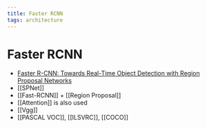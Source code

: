 ```yaml
---
title: Faster RCNN
tags: architecture 
---
```


# Faster RCNN
- [Faster R-CNN: Towards Real-Time Object Detection with Region Proposal Networks](https://arxiv.org/abs/1506.01497)
- [[SPNet]]
- [[Fast-RCNN]] + [[Region Proposal]]
- [[Attention]] is also used
- [[Vgg]]
- [[PASCAL VOC]], [[ILSVRC]],  [[COCO]]










































